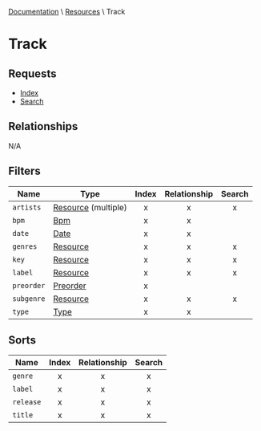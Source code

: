 [Documentation](./../index.md) \ [Resources](./../resources.md) \ Track
# Track
## Requests
* [Index](./../requests.md#index)
* [Search](./../requests.md#search)
## Relationships
N/A
## Filters
| Name | Type | Index | Relationship | Search |
| ---- | ---- | :---: | :----------: | :----: |
| `artists` | [Resource](./../filters.md#resource) (multiple) | x | x | x |
| `bpm` | [Bpm](./../filters.md#bpm) | x | x |  |
| `date` | [Date](./../filters.md#date) | x | x |  |
| `genres` | [Resource](./../filters.md#resource) | x | x | x |
| `key` | [Resource](./../filters.md#resource) | x | x | x |
| `label` | [Resource](./../filters.md#resource) | x | x | x |
| `preorder` | [Preorder](./../filters.md#preorder) | x |  |  |
| `subgenre` | [Resource](./../filters.md#resource) | x | x | x |
| `type` | [Type](./../filters.md#type) | x | x |  |
## Sorts
| Name | Index | Relationship | Search |
| ---- | :---: | :----------: | :----: |
| `genre` | x | x | x |
| `label` | x | x | x |
| `release` | x | x | x |
| `title` | x | x | x |